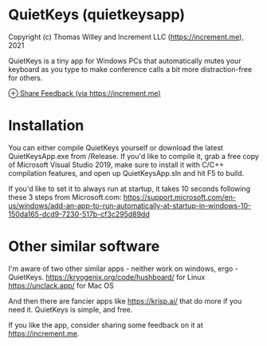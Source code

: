 # QuietKeys (quietkeysapp)
Copyright (c) Thomas Willey and Increment LLC (https://increment.me), 2021

QuietKeys is a tiny app for Windows PCs that automatically mutes your keyboard as you type to make conference calls a bit more distraction-free for others.

[⊕ Share Feedback (via https://increment.me)](https://www.increment.me/tw/feedback/feedback-about-quietkeys/)

# Installation

You can either compile QuietKeys yourself or download the latest QuietKeysApp.exe from /Release.
If you'd like to compile it, grab a free copy of Microsoft Visual Studio 2019, make sure to install it with C/C++ compilation features, and open up QuietKeysApp.sln and hit F5 to build.

If you'd like to set it to always run at startup, it takes 10 seconds following these 3 steps from Microsoft.com:
https://support.microsoft.com/en-us/windows/add-an-app-to-run-automatically-at-startup-in-windows-10-150da165-dcd9-7230-517b-cf3c295d89dd

# Other similar software

I'm aware of two other similar apps - neither work on windows, ergo - QuietKeys.
https://kryogenix.org/code/hushboard/ for Linux
https://unclack.app/ for Mac OS

And then there are fancier apps like https://krisp.ai/ that do more if you need it.
QuietKeys is simple, and free.

If you like the app, consider sharing some feedback on it at https://increment.me.
